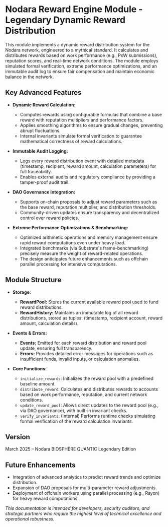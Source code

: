 # Nodara Reward Engine Module - Legendary Dynamic Reward Distribution

This module implements a dynamic reward distribution system for the Nodara network, engineered to a mythical standard. It calculates and distributes rewards based on work performance (e.g., PoW submissions), reputation scores, and real-time network conditions. The module employs simulated formal verification, extreme performance optimizations, and an immutable audit log to ensure fair compensation and maintain economic balance in the network.

## Key Advanced Features

- **Dynamic Reward Calculation:**
  - Computes rewards using configurable formulas that combine a base reward with reputation multipliers and performance factors.
  - Applies smoothing algorithms to ensure gradual changes, preventing abrupt fluctuations.
  - Internal invariants simulate formal verification to guarantee mathematical correctness of reward calculations.

- **Immutable Audit Logging:**
  - Logs every reward distribution event with detailed metadata (timestamp, recipient, reward amount, calculation parameters) for full traceability.
  - Enables external audits and regulatory compliance by providing a tamper-proof audit trail.

- **DAO Governance Integration:**
  - Supports on-chain proposals to adjust reward parameters such as the base reward, reputation multiplier, and distribution thresholds.
  - Community-driven updates ensure transparency and decentralized control over reward policies.

- **Extreme Performance Optimizations & Benchmarking:**
  - Optimized arithmetic operations and memory management ensure rapid reward computations even under heavy load.
  - Integrated benchmarks (via Substrate's frame-benchmarking) precisely measure the weight of reward-related operations.
  - The design anticipates future enhancements such as offchain parallel processing for intensive computations.

## Module Structure

- **Storage:**
  - **RewardPool:** Stores the current available reward pool used to fund reward distributions.
  - **RewardHistory:** Maintains an immutable log of all reward distributions, stored as tuples: (timestamp, recipient account, reward amount, calculation details).

- **Events & Errors:**
  - **Events:** Emitted for each reward distribution and reward pool update, ensuring full transparency.
  - **Errors:** Provides detailed error messages for operations such as insufficient funds, invalid inputs, or calculation anomalies.

- **Core Functions:**
  - `initialize_rewards`: Initializes the reward pool with a predefined baseline amount.
  - `distribute_reward`: Calculates and distributes rewards to accounts based on work performance, reputation, and current network conditions.
  - `update_reward_pool`: Allows direct updates to the reward pool (e.g., via DAO governance), with built-in invariant checks.
  - `verify_invariants`: (Internal) Performs runtime checks simulating formal verification of the reward calculation invariants.

## Version
March 2025 – Nodara BIOSPHÈRE QUANTIC Legendary Edition

## Future Enhancements
- Integration of advanced analytics to predict reward trends and optimize distribution.
- Expansion of DAO proposals for multi-parameter reward adjustments.
- Deployment of offchain workers using parallel processing (e.g., Rayon) for heavy reward computations.

*This documentation is intended for developers, security auditors, and strategic partners who require the highest level of technical excellence and operational robustness.*
